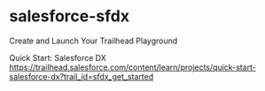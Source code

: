 # salesforce-sfdx

Create and Launch Your Trailhead Playground


Quick Start: Salesforce DX
https://trailhead.salesforce.com/content/learn/projects/quick-start-salesforce-dx?trail_id=sfdx_get_started

